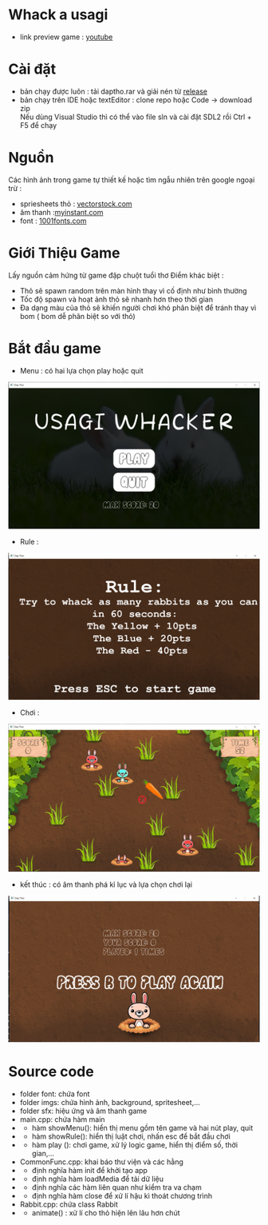 # Whack a usagi
- link preview game : [youtube]()
# Cài đặt
- bản chạy được luôn : tải daptho.rar và giải nén từ [release](https://github.com/NTDat05/daptho/releases/tag/release)
- bản chạy trên IDE hoặc textEditor : clone repo hoặc Code -> download zip </br> Nếu dùng Visual Studio thì có thể vào file sln và cài đặt SDL2 rồi Ctrl + F5 để chạy


# Nguồn 
Các hình ảnh trong game tự thiết kế hoặc tìm ngẫu nhiên trên google ngoại trừ :
- spriesheets thỏ : [vectorstock.com](https://www.vectorstock.com/)
- âm thanh :[myinstant.com]( https://www.myinstants.com/)
- font : [1001fonts.com](https://www.1001fonts.com/)
# Giới Thiệu Game
 Lấy nguồn cảm hứng từ game đập chuột tuổi thơ
 Điểm khác biệt :
 - Thỏ sẽ spawn random trên màn hình thay vì cố định như bình thường
 - Tốc độ spawn và hoạt ảnh thỏ sẽ nhanh hơn theo thời gian
 - Đa dạng màu của thỏ sẽ khiến người chơi khó phân biệt để tránh thay vì bom ( bom dễ phân biệt so với thỏ)
# Bắt đầu game
- Menu : có hai lựa chọn play hoặc quit
<div style="text-align: center;">

![menu](preview/menu.png)

</div>

- Rule : 
<div style="text-align: center;">

![rule](preview/rule.png)

</div>


- Chơi : 
<div style="text-align: center;">

![play](preview/play.png)

</div>

- kết thúc : có âm thanh phá kỉ lục và lựa chọn chơi lại
<div style="text-align: center;">

![gameover](preview/gameOver.png)

</div>


# Source code
- folder font: chứa font
- folder imgs: chứa hình ảnh, background, spritesheet,...
- folder sfx: hiệu ứng và âm thanh game
- main.cpp: chứa hàm main 
- - hàm showMenu(): hiển thị menu gồm tên game và hai nút play, quit
- - hàm showRule(): hiển thị luật chơi, nhấn esc để bắt đầu chơi 
- - hàm play (): chơi game, xử lý logic game, hiển thị điểm số, thời gian,...
- CommonFunc.cpp: khai báo thư viện và các hằng
- - định nghĩa hàm init để khởi tạo app
- - định nghĩa hàm loadMedia để tải dữ liệu
- - định nghĩa các hàm liên quan như kiểm tra va chạm
- - định nghĩa hàm close để xử lí hậu kì thoát chương trình
- Rabbit.cpp: chứa class Rabbit 
- - animate() : xử lí cho thỏ hiện lên lâu hơn chút 